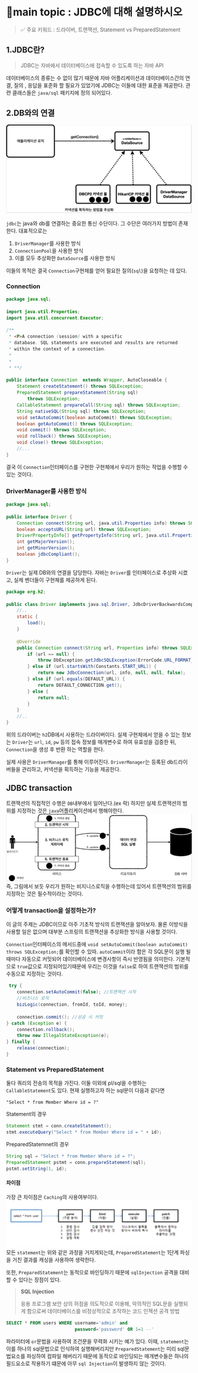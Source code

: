 # 📍main topic : JDBC에 대해 설명하시오
> ✅ 주요 키워드 : 드라이버, 트랜잭션, Statement vs PreparedStatement


## 1.JDBC란?
>JDBC는 자바에서 데이터베이스에 접속할 수 있도록 하는 자바 API

데이터베이스의 종류는  수 없이 많기 때문에 자바 어플리케이션과 데이터베이스간의 연결, 질의 , 응답을
표준화 할 필요가 있었기에 JDBC는 이들에 대한 표준을 제공한다. 관련 클래스들은 `java/sql` 패키지에 정의 되어있다.

## 2.DB와의 연결
![jdbc.png](../img/jdbc.png)

`jdbc`는 java와 db를 연결하는 중요한 통신 수단이다. 그 수단은 여러가지 방법이 존재한다.
대표적으로는 
1. `DriverManager`를 사용한 방식
2. `ConnectionPool`을 사용한 방식
3. 이를 모두 추상화한 `DataSource`를 사용한 방식

이들의 목적은 결국 `Connection`구현체를 얻어 필요한 질의(`sql`)을 요청하는 데 있다.

### Connection
```java 
package java.sql;

import java.util.Properties;
import java.util.concurrent.Executor;

/**
 * <P>A connection (session) with a specific
 * database. SQL statements are executed and results are returned
 * within the context of a connection.
 * 
 * 
 * **/

public interface Connection  extends Wrapper, AutoCloseable {
    Statement createStatement() throws SQLException;
    PreparedStatement prepareStatement(String sql)
        throws SQLException;
    CallableStatement prepareCall(String sql) throws SQLException;
    String nativeSQL(String sql) throws SQLException;
    void setAutoCommit(boolean autoCommit) throws SQLException;
    boolean getAutoCommit() throws SQLException;
    void commit() throws SQLException;
    void rollback() throws SQLException;
    void close() throws SQLException;
    //...
}
```
결국 이 `Connection`인터페이스를 구현한 구현체에서 우리가 원하는 작업을 수행할 수 있는 것이다.

### DriverManager를 사용한 방식
```java
package java.sql;

public interface Driver {
    Connection connect(String url, java.util.Properties info) throws SQLException;
    boolean acceptsURL(String url) throws SQLException;
    DriverPropertyInfo[] getPropertyInfo(String url, java.util.Properties info) throws SQLException;
    int getMajorVersion();
    int getMinorVersion();
    boolean jdbcCompliant();
}
```
`Driver`는 실제 DB와의 연결을 담당한다. 자바는 `Driver`를 인터페이스로 추상화 시켰고,
실제 벤더들이 구현체를 제공하게 된다. 

```java
package org.h2;

public class Driver implements java.sql.Driver, JdbcDriverBackwardsCompat {
    //..
    static {
        load();
    }

    @Override
    public Connection connect(String url, Properties info) throws SQLException {
        if (url == null) {
            throw DbException.getJdbcSQLException(ErrorCode.URL_FORMAT_ERROR_2, null, Constants.URL_FORMAT, null);
        } else if (url.startsWith(Constants.START_URL)) {
            return new JdbcConnection(url, info, null, null, false);
        } else if (url.equals(DEFAULT_URL)) {
            return DEFAULT_CONNECTION.get();
        } else {
            return null;
        }
    }
    //..
}
```
위의 드라이버는 `h2`DB에서 사용하는 드라이버이다. 실제 구현체에서 얻을 수 있는 정보는
`Driver`는 `url`, `id`, `pw` 등의 접속 정보를 매개변수로 하여 유효성을 검증한 뒤,
`Connection`을 생성 후 반환 하는 역할을 한다. 

실제 사용은 `DriverManager`를 통해 이루어진다. `DriverManager`는 등록된 db드라이버들을 관리하고, 커넥션을 
획득하는 기능을 제공한다.

## JDBC transaction
트랜잭션의 직접적인 수행은 `DB`내부에서 일어난다.(ex 락) 하지만 실제 트랜잭션의 범위를 
지정하는 것은 `java`어플리케이션에서 행해야한다.
![transaction.png](..%2Fimg%2Ftransaction.png)
즉, 그림에서 보듯 우리가 원하는 비지니스로직을 수행하는데 있어서 트랜잭션의 범위를 지정하는 것은
필수적이라는 것이다. 

### 어떻게 transaction을 설정하는가?
이 글의 주제는 JDBC이므로 아주 기초적 방식의 트랜잭션을 알아보자. 
물론 이방식을 사용할 일은 없으며 대부분 스프링의 트랜잭션을 추상화한 방식을 사용할 것이다.


`Connection`인터페이스의 메서드중에 `void setAutoCommit(boolean autoCommit) throws SQLException;`를 확인할 수 있따.
`autoCommit`이라 함은 각 SQL문이 실행 될 때마다 자동으로 커밋되어 
데이터베이스에 변경사항이 즉시 반영됨을 의미한다. 기본적으로 `true`값으로 지정되어있기때문에
우리는 이것을 `false`로 하여 트랜잭션의 범위를 수동으로 지정하는 것이다.

```java
 try {
    connection.setAutoCommit(false); //트랜잭션 시작
    //비즈니스 로직
    bizLogic(connection, fromId, toId, money);

    connection.commit(); //성공 시 커밋
} catch (Exception e) {
    connection.rollback();
    throw new IllegalStateException(e);
} finally {
    release(connection);
}
```

### Statement vs PreparedStatement
둘다 쿼리의 전송의 목적을 가진다. 이둘 이외에 pl/sql을 수행하는 `CallableStatement`도 있다.
현재 실행하고자 하는 sql문이 다음과 같다면

    "Select * from Member Where id = ?"

Statement의 경우
```java
Statement stmt = conn.createStatement();
stmt.executeQuery("Select * from Member Where id = " + id);
```
PreparedStatemnet의 경우
```java
String sql = "Select * from Member Where id = ?";
PreparedStatement pstmt = conn.prepareStatement(sql);
pstmt.setString(1, id);
```

#### 차이점
가장 큰 차이점은 `Caching`의 사용여부이다.
![statement.png](..%2Fimg%2Fstatement.png)
모든 `statement`는 위와 같은 과정을 거치게되는데,
`PreparedStatement`는 1단계 파싱을 거친 결과를 캐싱을 사용하여 생략한다.

또한, `PreparedStatement`는 동적으로 바인딩하기 때문에 `sqlInjection` 공격을 대비할 수 있다는 장점이 있다.

> **SQL Injection**
> 
> 응용 프로그램 보안 상의 허점을 의도적으로 이용해, 악의적인 SQL문을 
> 실행되게 함으로써 데이터베이스를 비정상적으로 조작하는 코드 인젝션 공격 방법

```sql 
SELECT * FROM users WHERE username='admin' and 
                          password='password' OR 1=1 --'
```
파라미터에 `or`문법을 사용하여 조건문을 무력화 시키는 예가 있다.
이때, `statement`는 이를 하나의 sql문법으로 인식하여 실행해버리지만
`PreparedStatement`는 미리 sql문법요소를 파싱하여 컴파일 해버리기 때문에 
동적으로 바인딩되는 매개변수들은 하나의 필드요소로 작용하기 떄문에 아무 `sql Injection`이 
발생하지 않는 것이다.





